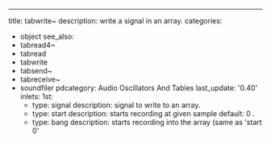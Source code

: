 ---
title: tabwrite~
description: write a signal in an array.
categories:
- object
see_also:
- tabread4~
- tabread
- tabwrite
- tabsend~
- tabreceive~
- soundfiler
pdcategory: Audio Oscillators And Tables
last_update: '0.40'
inlets:
  1st:
  - type: signal
    description: signal to write to an array.
  - type: start <float>
    description: starts recording at given sample 
  default: 0
.
  - type: bang
    description: starts recording into the array (same as 'start 0'